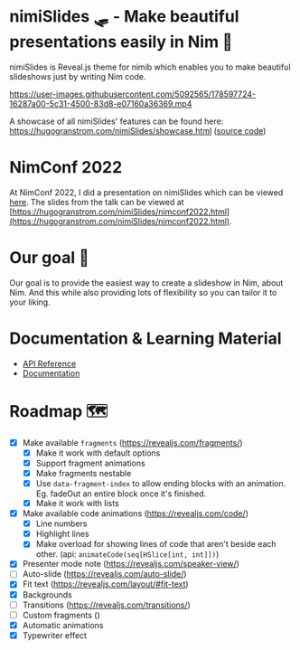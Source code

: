# nimiSlides 🛷 - Make beautiful presentations easily in Nim 👑

nimiSlides is Reveal.js theme for nimib which enables you to make beautiful slideshows just by writing Nim code.

https://user-images.githubusercontent.com/5092565/178597724-16287a00-5c31-4500-83d8-e07160a36369.mp4

A showcase of all nimiSlides' features can be found here: https://hugogranstrom.com/nimiSlides/showcase.html ([source code](https://github.com/HugoGranstrom/nimiSlides/blob/main/docsrc/showcase.nim))

# NimConf 2022
At NimConf 2022, I did a presentation on nimiSlides which can be viewed [here](https://www.youtube.com/watch?v=Sf1TndCcIlU&list=PLxLdEZg8DRwSQQaK0UVRd1DaetVc3lIwr&index=7). The slides from the talk can be viewed at [https://hugogranstrom.com/nimiSlides/nimconf2022.html](https://hugogranstrom.com/nimiSlides/nimconf2022.html).

# Our goal 🥇

Our goal is to provide the easiest way to create a slideshow in Nim, about Nim. And this while also providing
lots of flexibility so you can tailor it to your liking.

# Documentation & Learning Material
- [API Reference](https://hugogranstrom.com/nimiSlides/docs/nimiSlides.html)
- [Documentation](https://hugogranstrom.com/nimiSlides)

# Roadmap 🗺
- [X] Make available `fragments` (https://revealjs.com/fragments/)
  - [x] Make it work with default options
  - [x] Support fragment animations
  - [x] Make fragments nestable
  - [x] Use `data-fragment-index` to allow ending blocks with an animation. Eg. fadeOut an entire block once it's finished.
  - [X] Make it work with lists
- [X] Make available code animations (https://revealjs.com/code/)
  - [X] Line numbers
  - [x] Highlight lines
  - [x] Make overload for showing lines of code that aren't beside each other. (api: `animateCode(seq[HSlice[int, int]])`)
- [X] Presenter mode note (https://revealjs.com/speaker-view/)
- [ ] Auto-slide (https://revealjs.com/auto-slide/)
- [x] Fit text (https://revealjs.com/layout/#fit-text)
- [x] Backgrounds
- [ ] Transitions (https://revealjs.com/transitions/)
- [ ] Custom fragments ()
- [X] Automatic animations
- [X] Typewriter effect
